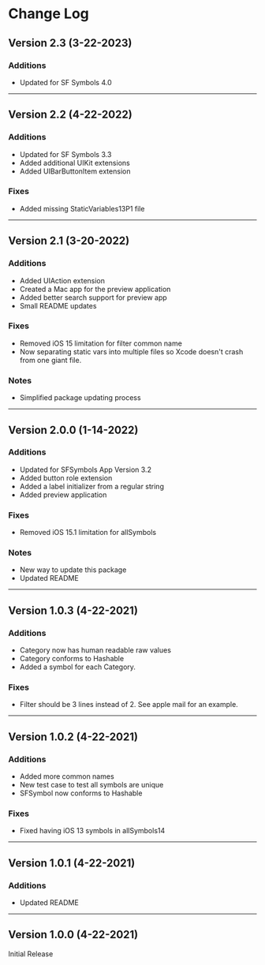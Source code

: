 # Change Log
## Version 2.3 (3-22-2023)
### Additions
- Updated for SF Symbols 4.0

-----
## Version 2.2 (4-22-2022)
### Additions
- Updated for SF Symbols 3.3
- Added additional UIKit extensions
- Added UIBarButtonItem extension

### Fixes
- Added missing StaticVariables13P1 file

-----
## Version 2.1 (3-20-2022)
### Additions
- Added UIAction extension
- Created a Mac app for the preview application
- Added better search support for preview app
- Small README updates

### Fixes
- Removed iOS 15 limitation for filter common name
- Now separating static vars into multiple files so Xcode doesn't crash from one giant file.

### Notes
- Simplified package updating process

-----
## Version 2.0.0 (1-14-2022)
### Additions
- Updated for SFSymbols App Version 3.2
- Added button role extension
- Added a label initializer from a regular string
- Added preview application

### Fixes
- Removed iOS 15.1 limitation for allSymbols

### Notes
- New way to update this package
- Updated README

-----
## Version 1.0.3 (4-22-2021)
### Additions
- Category now has human readable raw values
- Category conforms to Hashable
- Added a symbol for each Category.

### Fixes
- Filter should be 3 lines instead of 2. See apple mail for an example.

-----
## Version 1.0.2 (4-22-2021)
### Additions
- Added more common names
- New test case to test all symbols are unique
- SFSymbol now conforms to Hashable

### Fixes
- Fixed having iOS 13 symbols in allSymbols14

-----
## Version 1.0.1 (4-22-2021)
### Additions
-  Updated README

-----
## Version 1.0.0 (4-22-2021)
Initial Release
